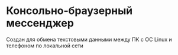# Консольно-браузерный мессенджер

Создан для обмена текстовыми данными между ПК с ОС Linux и телефоном по локальной сети